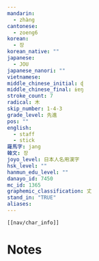 ```yaml
---
mandarin:
  - zhàng
cantonese:
  - zoeng6
korean:
  - 장
korean_native: ""
japanese:
  - JOU
japanese_nanori: ""
vietnamese:
middle_chinese_initial: ɖ
middle_chinese_final: ɨɐŋ
stroke_count: 7
radical: 木
skip_number: 1-4-3
grade_level: 先進
pos: ""
english:
  - staff
  - stick
羅馬字: jang
韓文: 장
joyo_level: 日本人名用漢字
hsk_level: ""
hanmun_edu_level: ""
danayo_id: 7450
mc_id: 1365
graphemic_classification: 丈
stand_in: "TRUE"
aliases:
---
```

```meta-bind-embed
[[nav/char_info]]
```

# Notes

